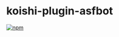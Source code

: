 # koishi-plugin-asfbot

[![npm](https://img.shields.io/npm/v/koishi-plugin-asfbot?style=flat-square)](https://www.npmjs.com/package/koishi-plugin-asfbot)


